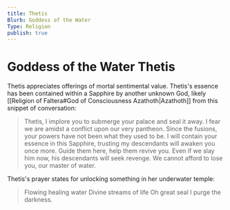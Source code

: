 ```yaml
---
title: Thetis
Blurb: Goddess of the Water
Type: Religion
publish: true
---
```

# Goddess of the Water Thetis

Thetis appreciates offerings of mortal sentimental value. Thetis's essence has been contained within a Sapphire by another unknown God, likely [[Religion of Faltera#God of Consciousness Azathoth|Azathoth]] from this snippet of conversation: 
> Thetis, I implore you to submerge your palace and seal it away. I fear we are amidst a conflict upon our very pantheon. Since the fusions, your powers have not been what they used to be. I will contain your essence in this Sapphire, trusting my descendants will awaken you once more. Guide them here, help them revive you. Even if we slay him now, his descendants will seek revenge. We cannot afford to lose you, our master of water. 

Thetis's prayer states for unlocking something in her underwater temple: 
> Flowing healing water
> Divine streams of life
> Oh great seal
> I purge the darkness. 
